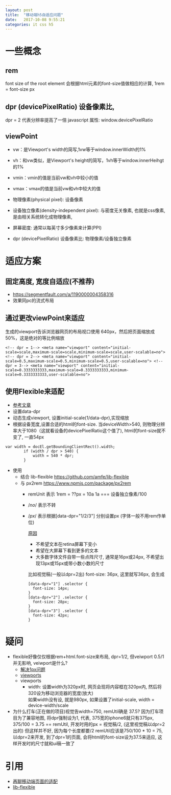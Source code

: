 ```yaml
---
layout: post
title:  "移动端h5自适应问题"
date:   2017-10-08 9:55:21
categories: it css h5
---
```



# 一些概念

## rem
font size of the root element
会根据html元素的font-size值做相应的计算, 1rem = font-size px

## dpr (devicePixelRatio) 设备像素比,

dpr = 2 代表分辨率提高了一倍
javascript 属性: window.devicePixelRatio

## viewPoint
- vw：是Viewport's width的简写,1vw等于window.innerWidth的1%
- vh：和vw类似，是Viewport's height的简写，1vh等于window.innerHeihgt的1%
- vmin：vmin的值是当前vw和vh中较小的值
- vmax：vmax的值是当前vw和vh中较大的值

- 物理像素(physical pixel): 设备像素
- 设备独立像素(density-independent pixel): 与密度无关像素, 也就是css像素, 是由相关系统转化成物理像素,
- 屏幕密度: 通常以每英寸多少像素来计算(PPI)
- dpr (devicePixelRatio) 设备像素比: 物理像素/设备独立像素

# 适应方案

## 固定高度, 宽度自适应(不推荐)
- https://segmentfault.com/a/1190000004358316
- 效果同pc的流式布局

## 通过更改viewPoint来适应
<meta name="viewport" content="width=640,initial-scale=0.5,maximum-scale=0.5,minimum-scale=0.5,user-scalable=no">
生成的viewport告诉浏览器网页的布局视口使用 640px，然后把页面缩放成50%，这是绝对的等比例缩放

```
<!-- dpr = 1--> <meta name="viewport" content="initial-scale=scale,maximum-scale=scale,minimum-scale=scale,user-scalable=no"> <!-- dpr = 2--> <meta name="viewport" content="initial-scale=0.5,maximum-scale=0.5,minimum-scale=0.5,user-scalable=no"> <!-- dpr = 3--> <meta name="viewport" content="initial-scale=0.3333333333,maximum-scale=0.3333333333,minimum-scale=0.3333333333,user-scalable=no">
```


## 使用Flexible来适配
- [参考文章](https://www.w3cplus.com/mobile/lib-flexible-for-html5-layout.html)
- 设置data-dpr
- 动态生成viewport, 设置initial-scale(1/data-dpr),实现缩放
- 根据设备宽度,设置合适的html的font-size. 当deviceWidth>540, 则物理分辨率大于1080（这就看设备的devicePixelRatio这个值了), html的font-size就不变了, 一直54px 
```
var width = docEl.getBoundingClientRect().width;
        if (width / dpr > 540) {
            width = 540 * dpr;
        }
```
- 使用
    - 结合 lib-flexible https://github.com/amfe/lib-flexible
    - 与 px2rem https://www.npmjs.com/package/px2rem
        - remUnit 表示 1rem = ??px = 10a  1a === 设备独立像素/100
        - /*no*/ 表示不转
        - /*px*/ 表示根据[data-dpr="1/2/3"] 分别设置px (字体一般不用rem作单位)
            
            [原因](https://github.com/amfe/article/issues/17#文本字号不建议使用rem)
            - 不希望文本在retina屏幕下变小
            - 希望在大屏幕下看到更多的文本
            - 大多数字体文件自带一些点阵尺寸, 通常是16px或24px, 不希望出现13px或15px或带小数小数的尺寸
    
        
            比如视觉稿(一般以dpr=2出) font-size: 36px, 这里就写36px, 会生成
            ```
            [data-dpr="1"] .selector {
              font-size: 14px;
            }
            [data-dpr="2"] .selector {
              font-size: 28px;
            }
            [data-dpr="3"] .selector {
              font-size: 42px;
            }
            ```

# 疑问
- flexible好像仅仅根据rem+html.font-size来布局, dpr=1/2, 但veiwport  0.5/1并无影响, veiwport是什么?
    - [解决1px问题](https://www.w3cplus.com/css/fix-1px-for-retina.html)
    - [viewports](https://www.w3cplus.com/css/viewports.html)
    - viewports 
        - width: 设置width为320px时, 网页会现将内容框在320px内, 然后将320设为移动浏览器的宽度(放大)   
            如果width没有设, 就是980px, 如果设置了initial-scale, width = device-width/scale
- 为什么打车(正在做的项目)视觉告width=750, remUtil确是 37.5?
    因为打车项目为了兼容地图, 将dpr强制设为1, 代表, 375宽的iphone6就只有375px, 375/100 = 3.75 == remUtil, 开发时用的px = 视觉稿/2,  (这里视觉稿以dpr=2出的)
    但这样并不好, 因为每个长度都要/2
    remUtil应该是750/100 * 10 = 75, 以dpr=2来开发, 到了dpr=1的页面, 会将html的font-size设为37.5来适应, 这样开发时的尺寸就和ui稿一致了

# 引用
- [再聊移动端页面的适配](https://www.w3cplus.com/css/vw-for-layout.html)
- [lib-flexible](https://github.com/amfe/lib-flexible/blob/master/README.md)